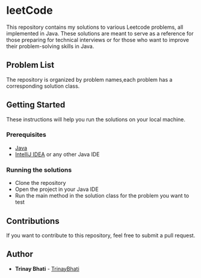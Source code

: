# leetCode

This repository contains my solutions to various Leetcode problems, all implemented in Java. These solutions are meant to serve as a reference for those preparing for technical interviews or for those who want to improve their problem-solving skills in Java.

## Problem List

The repository is organized by problem names,each problem has a corresponding solution class.

## Getting Started

These instructions will help you run the solutions on your local machine.

### Prerequisites

- [Java](https://www.java.com/en/download/) 
- [IntelliJ IDEA](https://www.jetbrains.com/idea/) or any other Java IDE

### Running the solutions

- Clone the repository
- Open the project in your Java IDE
- Run the main method in the solution class for the problem you want to test

## Contributions

If you want to contribute to this repository, feel free to submit a pull request.

## Author

- **Trinay Bhati**  - [TrinayBhati](https://github.com/TrinayBhati)
